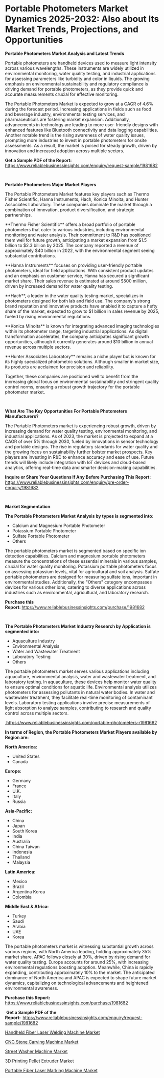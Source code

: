 <p><h1>Portable Photometers Market Dynamics 2025-2032: Also about Its Market Trends, Projections, and Opportunities</h1></p><p><strong>Portable Photometers Market Analysis and Latest Trends</strong></p>
<p><p>Portable photometers are handheld devices used to measure light intensity across various wavelengths. These instruments are widely utilized in environmental monitoring, water quality testing, and industrial applications for assessing parameters like turbidity and color in liquids. The growing emphasis on environmental sustainability and regulatory compliance is driving demand for portable photometers, as they provide quick and accurate measurements crucial for effective monitoring.</p><p>The Portable Photometers Market is expected to grow at a CAGR of 4.6% during the forecast period. Increasing applications in fields such as food and beverage industry, environmental testing services, and pharmaceuticals are fostering market expansion. Additionally, advancements in technology are leading to more user-friendly designs with enhanced features like Bluetooth connectivity and data logging capabilities. Another notable trend is the rising awareness of water quality issues, prompting more industries to invest in portable photometers for onsite assessments. As a result, the market is poised for steady growth, driven by innovation and increased adoption across multiple sectors.</p></p>
<p><strong>Get a Sample PDF of the Report:&nbsp;</strong> <a href="https://www.reliablebusinessinsights.com/enquiry/request-sample/1981682?utm_campaign=62&utm_medium=2&utm_source=Github&utm_content=ia&utm_term=10042025&utm_id=portable-photometers">https://www.reliablebusinessinsights.com/enquiry/request-sample/1981682</a></p>
<p>&nbsp;</p>
<p><strong>Portable Photometers Major Market Players</strong></p>
<p><p>The Portable Photometers Market features key players such as Thermo Fisher Scientific, Hanna Instruments, Hach, Konica Minolta, and Hunter Associates Laboratory. These companies dominate the market through a combination of innovation, product diversification, and strategic partnerships.</p><p>**Thermo Fisher Scientific** offers a broad portfolio of portable photometers that cater to various industries, including environmental monitoring and water analysis. Their commitment to R&D has positioned them well for future growth, anticipating a market expansion from $1.5 billion to $2.3 billion by 2025. The company reported a revenue of approximately $40 billion in 2022, with the environmental segment seeing substantial contributions.</p><p>**Hanna Instruments** focuses on providing user-friendly portable photometers, ideal for field applications. With consistent product updates and an emphasis on customer service, Hanna has secured a significant market share. Their sales revenue is estimated at around $500 million, driven by increased demand for water quality testing.</p><p>**Hach**, a leader in the water quality testing market, specializes in photometers designed for both lab and field use. The company's strong brand reputation and innovative products have enabled it to capture a hefty share of the market, expected to grow to $1 billion in sales revenue by 2025, fueled by rising environmental regulations.</p><p>**Konica Minolta** is known for integrating advanced imaging technologies within its photometer range, targeting industrial applications. As digital transformation accelerates, the company anticipates significant growth opportunities, although it currently generates around $10 billion in annual revenue across multiple sectors.</p><p>**Hunter Associates Laboratory** remains a niche player but is known for its highly specialized photometric solutions. Although smaller in market size, its products are acclaimed for precision and reliability.</p><p>Together, these companies are positioned well to benefit from the increasing global focus on environmental sustainability and stringent quality control norms, ensuring a robust growth trajectory for the portable photometer market.</p></p>
<p>&nbsp;</p>
<p><strong>What Are The Key Opportunities For Portable Photometers Manufacturers?</strong></p>
<p><p>The Portable Photometers market is experiencing robust growth, driven by increasing demand for water quality testing, environmental monitoring, and industrial applications. As of 2023, the market is projected to expand at a CAGR of over 5% through 2030, fueled by innovations in sensor technology and portable designs. The rise in regulatory standards for water quality and the growing focus on sustainability further bolster market prospects. Key players are investing in R&D to enhance accuracy and ease of use. Future trends will likely include integration with IoT devices and cloud-based analytics, offering real-time data and smarter decision-making capabilities.</p></p>
<p><strong>Inquire or Share Your Questions If Any Before Purchasing This Report:</strong> <a href="https://www.reliablebusinessinsights.com/enquiry/pre-order-enquiry/1981682?utm_campaign=62&utm_medium=2&utm_source=Github&utm_content=ia&utm_term=10042025&utm_id=portable-photometers">https://www.reliablebusinessinsights.com/enquiry/pre-order-enquiry/1981682</a></p>
<p>&nbsp;</p>
<p><strong>Market Segmentation</strong></p>
<p><strong>The Portable Photometers Market Analysis by types is segmented into:</strong></p>
<p><ul><li>Calcium and Magnesium Portable Photometer</li><li>Potassium Portable Photometer</li><li>Sulfate Portable Photometer</li><li>Others</li></ul></p>
<p><p>The portable photometers market is segmented based on specific ion detection capabilities. Calcium and magnesium portable photometers measure the concentrations of these essential minerals in various samples, crucial for water quality monitoring. Potassium portable photometers focus on assessing potassium levels, vital for agricultural and soil analysis. Sulfate portable photometers are designed for measuring sulfate ions, important in environmental studies. Additionally, the "Others" category encompasses devices for various other ions, catering to diverse applications across industries such as environmental, agricultural, and laboratory research.</p></p>
<p><strong>Purchase this Report:&nbsp;</strong><a href="https://www.reliablebusinessinsights.com/purchase/1981682?utm_campaign=62&utm_medium=2&utm_source=Github&utm_content=ia&utm_term=10042025&utm_id=portable-photometers">https://www.reliablebusinessinsights.com/purchase/1981682</a></p>
<p>&nbsp;</p>
<p><strong>The Portable Photometers Market Industry Research by Application is segmented into:</strong></p>
<p><ul><li>Aquaculture Industry</li><li>Environmental Analysis</li><li>Water and Wastewater Treatment</li><li>Laboratory Testing</li><li>Others</li></ul></p>
<p><p>The portable photometers market serves various applications including aquaculture, environmental analysis, water and wastewater treatment, and laboratory testing. In aquaculture, these devices help monitor water quality to ensure optimal conditions for aquatic life. Environmental analysis utilizes photometers for assessing pollutants in natural water bodies. In water and wastewater treatment, they facilitate real-time monitoring of contaminant levels. Laboratory testing applications involve precise measurements of light absorption to analyze samples, contributing to research and quality control across multiple sectors.</p></p>
<p><a href="https://www.reliablebusinessinsights.com/portable-photometers-r1981682?utm_campaign=62&utm_medium=2&utm_source=Github&utm_content=ia&utm_term=10042025&utm_id=portable-photometers">&nbsp;https://www.reliablebusinessinsights.com/portable-photometers-r1981682</a></p>
<p><strong>In terms of Region, the Portable Photometers Market Players available by Region are:</strong></p>
<p>
    <p> <strong> North America: </strong>
        <ul>
            <li>United States</li>
            <li>Canada</li>
        </ul>
        </p> 
    <p> <strong> Europe: </strong>
        <ul>
            <li>Germany</li>
            <li>France</li>
            <li>U.K.</li>
            <li>Italy</li>
            <li>Russia</li>
        </ul>
        </p> 
    <p> <strong> Asia-Pacific: </strong>
        <ul>
            <li>China</li>
            <li>Japan</li>
            <li>South Korea</li>
            <li>India</li>
            <li>Australia</li>
            <li>China Taiwan</li>
            <li>Indonesia</li>
            <li>Thailand</li>
            <li>Malaysia</li>
        </ul>
        </p> 
    <p> <strong> Latin America: </strong>
        <ul>
            <li>Mexico</li>
            <li>Brazil</li>
            <li>Argentina Korea</li>
            <li>Colombia</li>
        </ul>
        </p> 
    <p> <strong> Middle East & Africa: </strong>
        <ul>
            <li>Turkey</li>
            <li>Saudi</li>
            <li>Arabia</li>
            <li>UAE</li>
            <li>Korea</li>
        </ul>
    </p>
    </p>
<p><p>The portable photometers market is witnessing substantial growth across various regions, with North America leading, holding approximately 35% market share. APAC follows closely at 30%, driven by rising demand for water quality testing. Europe accounts for around 25%, with increasing environmental regulations boosting adoption. Meanwhile, China is rapidly expanding, contributing approximately 10% to the market. The anticipated dominance of North America and APAC is expected to shape future market dynamics, capitalizing on technological advancements and heightened environmental awareness.</p></p>
<p><strong>Purchase this Report: </strong><a href="https://www.reliablebusinessinsights.com/purchase/1981682?utm_campaign=62&utm_medium=2&utm_source=Github&utm_content=ia&utm_term=10042025&utm_id=portable-photometers">https://www.reliablebusinessinsights.com/purchase/1981682</a></p>
<p>&nbsp;<strong>Get a Sample PDF of the Report:&nbsp;&nbsp;</strong><a href="https://www.reliablebusinessinsights.com/enquiry/request-sample/1981682?utm_campaign=62&utm_medium=2&utm_source=Github&utm_content=ia&utm_term=10042025&utm_id=portable-photometers">https://www.reliablebusinessinsights.com/enquiry/request-sample/1981682</a></p>
<p><strong></strong></p>
<p><p><a href="https://github.com/joshuagarcia509/Market-Research-Report-List-1/blob/main/handheld-fiber-laser-welding-machine-market.md?utm_campaign=62&utm_medium=2&utm_source=Github&utm_content=ia&utm_term=10042025&utm_id=portable-photometers">Handheld Fiber Laser Welding Machine Market</a></p><p><a href="https://github.com/zurubting/Market-Research-Report-List-1/blob/main/cnc-stone-carving-machine-market.md?utm_campaign=62&utm_medium=2&utm_source=Github&utm_content=ia&utm_term=10042025&utm_id=portable-photometers">CNC Stone Carving Machine Market</a></p><p><a href="https://github.com/lalolatiot/Market-Research-Report-List-1/blob/main/street-washer-machine-market.md?utm_campaign=62&utm_medium=2&utm_source=Github&utm_content=ia&utm_term=10042025&utm_id=portable-photometers">Street Washer Machine Market</a></p><p><a href="https://github.com/duscarajlha/Market-Research-Report-List-1/blob/main/3d-printing-pellet-extruder-market.md?utm_campaign=62&utm_medium=2&utm_source=Github&utm_content=ia&utm_term=10042025&utm_id=portable-photometers">3D Printing Pellet Extruder Market</a></p><p><a href="https://github.com/boyertrull4r/Market-Research-Report-List-1/blob/main/portable-fiber-laser-marking-machine-market.md?utm_campaign=62&utm_medium=2&utm_source=Github&utm_content=ia&utm_term=10042025&utm_id=portable-photometers">Portable Fiber Laser Marking Machine Market</a></p></p>